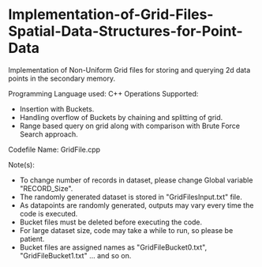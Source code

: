 # Implementation-of-Grid-Files-Spatial-Data-Structures-for-Point-Data
Implementation of Non-Uniform Grid files for storing and querying 2d data points in the secondary memory.

Programming Language used: C++
Operations Supported: 
  - Insertion with Buckets.
  - Handling overflow of Buckets by chaining and splitting of grid.
  - Range based query on grid along with comparison with Brute Force Search approach.


Codefile Name: GridFile.cpp

Note(s):
- To change number of records in dataset, please change Global variable "RECORD_Size".
- The randomly generated dataset is stored in "GridFilesInput.txt" file.
- As datapoints are randomly generated, outputs may vary every time the code is executed.
- Bucket files must be deleted before executing the code.
- For large dataset size, code may take a while to run, so please be patient.
- Bucket files are assigned names as "GridFileBucket0.txt", "GridFileBucket1.txt" ... and so on. 
